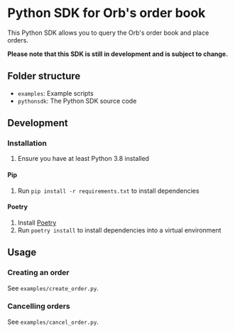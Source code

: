 # Python SDK for Orb's order book

This Python SDK allows you to query the Orb's order book and place orders.

**Please note that this SDK is still in development and is subject to change.**

## Folder structure

- `examples`: Example scripts
- `pythonsdk`: The Python SDK source code

## Development

### Installation

1. Ensure you have at least Python 3.8 installed

#### Pip

1. Run `pip install -r requirements.txt` to install dependencies

#### Poetry

1. Install [Poetry](https://python-poetry.org/docs/#installation)
1. Run `poetry install` to install dependencies into a virtual environment

## Usage

### Creating an order

See `examples/create_order.py`.

### Cancelling orders

See `examples/cancel_order.py`.
